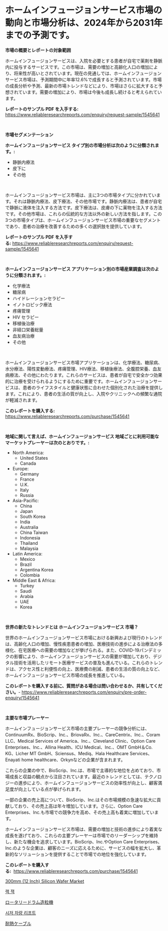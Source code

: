 <p><h1>ホームインフュージョンサービス市場の動向と市場分析は、2024年から2031年までの予測です。</h1></p><p><strong>市場の概要とレポートの対象範囲</strong></p>
<p><p>ホームインフュージョンサービスは、入院を必要とする患者が自宅で薬剤を静脈内に投与するサービスです。この市場は、需要の増加と高齢化人口の増加により、将来性が高いとされています。現在の見通しでは、ホームインフュージョンサービス市場は、予測期間中に年率12.6%で成長すると予測されています。市場の成長分析や予測、最新の市場トレンドなどにより、市場はさらに拡大すると予想されています。需要の増加により、市場は今後も成長し続けると考えられています。</p></p>
<p><strong>レポートのサンプル PDF を入手する:</strong> <a href="https://www.reliableresearchreports.com/enquiry/request-sample/1545641">https://www.reliableresearchreports.com/enquiry/request-sample/1545641</a></p>
<p>&nbsp;</p>
<p><strong>市場セグメンテーション</strong></p>
<p><strong>ホームインフュージョンサービス タイプ別の市場分析は次のように分類されます。:</strong></p>
<p><ul><li>静脈内療法</li><li>皮下に</li><li>その他</li></ul></p>
<p>&nbsp;</p>
<p><p>ホームインフュージョンサービス市場は、主に3つの市場タイプに分かれています。それは静脈内療法、皮下療法、その他市場です。静脈内療法は、患者が自宅で静脈に液体を注入する方法です。皮下療法は、皮膚の下に薬物を注入する方法です。その他市場は、これらの伝統的な方法以外の新しい方法を指します。この3つの市場タイプは、ホームインフュージョンサービス市場の重要なセグメントであり、患者の治療を改善するための多くの選択肢を提供しています。</p></p>
<p><strong>レポートのサンプル PDF を入手する:</strong>&nbsp;<a href="https://www.reliableresearchreports.com/enquiry/request-sample/1545641">https://www.reliableresearchreports.com/enquiry/request-sample/1545641</a></p>
<p>&nbsp;</p>
<p><strong> ホームインフュージョンサービス アプリケーション別の市場産業調査は次のように分類されます。:</strong></p>
<p><ul><li>化学療法</li><li>糖尿病</li><li>ハイドレーションセラピー</li><li>イノトロピック療法</li><li>疼痛管理</li><li>HIV セラピー</li><li>移植後治療</li><li>非経口栄養総量</li><li>血友病治療</li><li>その他</li></ul></p>
<p>&nbsp;</p>
<p><p>ホームインフュージョンサービス市場アプリケーションは、化学療法、糖尿病、水分療法、陽性変動療法、疼痛管理、HIV療法、移植後療法、全腹腔栄養、血友病療法、その他にわたります。これらのサービスは、患者が自宅で安全かつ効果的に治療を受けられるようにするために重要です。ホームインフュージョンサービスは、患者のライフスタイルと健康状態に合わせた個別化された治療を提供します。これにより、患者の生活の質が向上し、入院やクリニックへの頻繁な通院が軽減されます。</p></p>
<p><strong>このレポートを購入する:</strong>&nbsp; <a href="https://www.reliableresearchreports.com/purchase/1545641">https://www.reliableresearchreports.com/purchase/1545641</a></p>
<p>&nbsp;</p>
<p><strong>地域に関して言えば、ホームインフュージョンサービス 地域ごとに利用可能なマーケットプレーヤーは次のとおりです。:</strong></p>
<p><ul>
    <li>
        North America:
        <ul>
            <li>United States</li>
            <li>Canada</li>
        </ul>
    </li>
    <li>
        Europe:
        <ul>
            <li>Germany</li>
            <li>France</li>
            <li>U.K.</li>
            <li>Italy</li>
            <li>Russia</li>
        </ul>
    </li>
    <li>
        Asia-Pacific:
        <ul>
            <li>China</li>
            <li>Japan</li>
            <li>South Korea</li>
            <li>India</li>
            <li>Australia</li>
            <li>China Taiwan</li>
            <li>Indonesia</li>
            <li>Thailand</li>
            <li>Malaysia</li>
        </ul>
    </li>
    <li>
        Latin America:
        <ul>
            <li>Mexico</li>
            <li>Brazil</li>
            <li>Argentina Korea</li>
            <li>Colombia</li>
        </ul>
    </li>
    <li>
        Middle East & Africa:
        <ul>
            <li>Turkey</li>
            <li>Saudi</li>
            <li>Arabia</li>
            <li>UAE</li>
            <li>Korea</li>
        </ul>
    </li>
    </ul></p>
<p>&nbsp;</p>
<p><strong>世界の新たなトレンドとは ホームインフュージョンサービス 市場？</strong></p>
<p><p>世界のホームインフュージョンサービス市場における新興および現行のトレンドは、高齢化人口の増加、慢性疾患患者の増加、医療技術の進歩による治療法の多様化、在宅医療への需要の増加などが挙げられる。また、COVID-19パンデミックの影響により、ホームインフュージョンサービスの需要が増加しており、デジタル技術を活用したリモート医療サービスの普及も進んでいる。これらのトレンドは、アクセス性と利便性の向上、医療費の削減、患者の生活の質の向上など、ホームインフュージョンサービス市場の成長を推進している。</p></p>
<p><strong>このレポートを購入する前に、質問がある場合は問い合わせるか、共有してください。</strong>- <a href="https://www.reliableresearchreports.com/enquiry/pre-order-enquiry/1545641">https://www.reliableresearchreports.com/enquiry/pre-order-enquiry/1545641</a></p>
<p>&nbsp;</p>
<p><strong>主要な市場プレーヤー</strong></p>
<p><p>ホームインフュージョンサービス市場の主要プレーヤーの競争分析には、ContinuumRx、BioScrip、Inc.、BriovaRx、Inc.、CareCentrix、Inc.、Coram LLC、Medical Services of America、Inc.、Cleveland Clinic、Option Care Enterprises、Inc.、Allina Health、ICU Medical、Inc.、OMT GmbH＆Co. KG、Licher MT GmbH、Sciensus、Mediq、Hala Healthcare Services、Enayati home healthcare、Orkynなどの企業が含まれます。</p><p>これらの企業の中で、BioScrip、Inc.は、市場で主導的な地位を占めており、市場成長と収益の観点から注目されています。最近のトレンドとしては、テクノロジーの進歩により、ホームインフュージョンサービスの効率性が向上し、顧客満足度が向上している点が挙げられます。</p><p>一部の企業の売上高について、BioScrip、Inc.はその市場規模の急速な拡大に貢献しており、その売上高は年々増加しています。さらに、Option Care Enterprises、Inc.も市場での競争力を高め、その売上高も着実に増加しています。</p><p>ホームインフュージョンサービス市場は、需要の増加と技術の進歩により着実な成長を遂げており、これらの主要プレーヤーは市場でのリーダーシップを維持し、新たな機会を追求しています。BioScrip、Inc.やOption Care Enterprises、Inc.のような企業は、顧客のニーズに応えるために、サービスの幅を拡大し、革新的なソリューションを提供することで市場での地位を強化しています。</p></p>
<p><strong>このレポートを購入する:</strong>&nbsp;&nbsp;<a href="https://www.reliableresearchreports.com/purchase/1545641">https://www.reliableresearchreports.com/purchase/1545641</a></p>
<p><p><a href="https://github.com/mharielmesa/Market-Research-Report-List-2/blob/main/300mm-12-inch-silicon-wafer-market.md">300mm (12 Inch) Silicon Wafer Market</a></p><p><a href="https://github.com/OwenHamiytll568745/Market-Research-Report-List-1/blob/main/428199812046.md">랙 잭</a></p><p><a href="https://github.com/dandier2003/Market-Research-Report-List-1/blob/main/747766013083.md">ロータリードラム造粒機</a></p><p><a href="https://github.com/vdhdwjyp90142/Market-Research-Report-List-1/blob/main/747084912045.md">시저 차량 리프트</a></p><p><a href="https://medium.com/@chrispbacon162023/%E8%80%90%E7%86%B1%E3%82%B1%E3%83%BC%E3%83%96%E3%83%AB%E5%B8%82%E5%A0%B4%E8%A6%8F%E6%A8%A1-cagr-%E3%83%88%E3%83%AC%E3%83%B3%E3%83%89-2024-2030-ed11fce354e1">耐熱ケーブル</a></p></p>